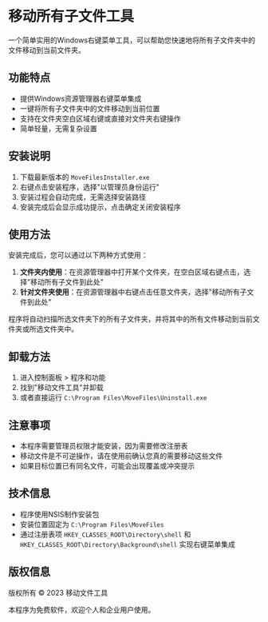 # 移动所有子文件工具

一个简单实用的Windows右键菜单工具，可以帮助您快速地将所有子文件夹中的文件移动到当前文件夹。

## 功能特点

- 提供Windows资源管理器右键菜单集成
- 一键将所有子文件夹中的文件移动到当前位置
- 支持在文件夹空白区域右键或直接对文件夹右键操作
- 简单轻量，无需复杂设置

## 安装说明

1. 下载最新版本的 `MoveFilesInstaller.exe`
2. 右键点击安装程序，选择"以管理员身份运行"
3. 安装过程会自动完成，无需选择安装路径
4. 安装完成后会显示成功提示，点击确定关闭安装程序

## 使用方法

安装完成后，您可以通过以下两种方式使用：

1. **文件夹内使用**：在资源管理器中打开某个文件夹，在空白区域右键点击，选择"移动所有子文件到此处"
2. **针对文件夹使用**：在资源管理器中右键点击任意文件夹，选择"移动所有子文件到此处"

程序将自动扫描所选文件夹下的所有子文件夹，并将其中的所有文件移动到当前文件夹或所选文件夹中。

## 卸载方法

1. 进入控制面板 > 程序和功能
2. 找到"移动文件工具"并卸载
3. 或者直接运行 `C:\Program Files\MoveFiles\Uninstall.exe`

## 注意事项

- 本程序需要管理员权限才能安装，因为需要修改注册表
- 移动文件是不可逆操作，请在使用前确认您真的需要移动这些文件
- 如果目标位置已有同名文件，可能会出现覆盖或冲突提示

## 技术信息

- 程序使用NSIS制作安装包
- 安装位置固定为 `C:\Program Files\MoveFiles`
- 通过注册表项 `HKEY_CLASSES_ROOT\Directory\shell` 和 `HKEY_CLASSES_ROOT\Directory\Background\shell` 实现右键菜单集成

## 版权信息

版权所有 © 2023 移动文件工具

本程序为免费软件，欢迎个人和企业用户使用。 